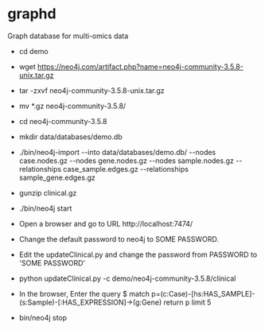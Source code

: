 # graphd
Graph database for multi-omics data


* cd demo 

* wget https://neo4j.com/artifact.php?name=neo4j-community-3.5.8-unix.tar.gz

* tar -zxvf neo4j-community-3.5.8-unix.tar.gz

* mv *.gz neo4j-community-3.5.8/

* cd neo4j-community-3.5.8

* mkdir data/databases/demo.db

* ./bin/neo4j-import --into data/databases/demo.db/ --nodes case.nodes.gz --nodes gene.nodes.gz --nodes sample.nodes.gz --relationships case_sample.edges.gz --relationships sample_gene.edges.gz

* gunzip clinical.gz

* ./bin/neo4j start

* Open a browser and go to URL http://localhost:7474/
* Change the default password to neo4j to SOME PASSWORD.

* Edit the updateClinical.py and change the password from PASSWORD to 'SOME PASSWORD'
* python updateClinical.py -c demo/neo4j-community-3.5.8/clinical


* In the browser, Enter the query $ match p=(c:Case)-[hs:HAS_SAMPLE]-(s:Sample)-[:HAS_EXPRESSION]->(g:Gene) return p limit 5

* bin/neo4j stop
